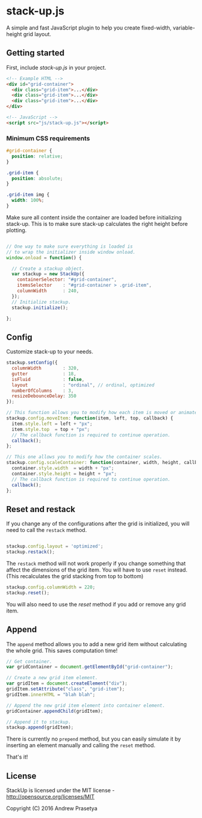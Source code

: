 # stack-up.js

A simple and fast JavaScript plugin to help you create fixed-width, variable-height grid layout.

## Getting started

First, include _stack-up.js_ in your project.

```html
<!-- Example HTML -->
<div id="grid-container">
  <div class="grid-item">...</div>
  <div class="grid-item">...</div>
  <div class="grid-item">...</div>
</div>

<!-- JavaScript -->
<script src="js/stack-up.js"></script>
```

### Minimum CSS requirements

```css
#grid-container {
  position: relative;
}

.grid-item {
  position: absolute;
}

.grid-item img {
  width: 100%;
}
```

Make sure all content inside the container are loaded before initializing stack-up.
This is to make sure stack-up calculates the right height before plotting.

```javascript

// One way to make sure everything is loaded is
// to wrap the initializer inside window onload.
window.onload = function() {

  // Create a stackup object.
  var stackup = new StackUp({
    containerSelector: "#grid-container",
    itemsSelector    : "#grid-container > .grid-item",
    columnWidth      : 240,
  });
  // Initialize stackup.
  stackup.initialize();

};
```

## Config

Customize stack-up to your needs.

```javascript
stackup.setConfig({
  columnWidth        : 320,
  gutter             : 18,
  isFluid            : false,
  layout             : "ordinal", // ordinal, optimized
  numberOfColumns    : 3,
  resizeDebounceDelay: 350
});

// This function allows you to modify how each item is moved or animated.
stackup.config.moveItem: function(item, left, top, callback) {
  item.style.left = left + "px";
  item.style.top  = top + "px";
  // The callback function is required to continue operation.
  callback();
};

// This one allows you to modify how the container scales.
stackup.config.scaleContainer: function(container, width, height, callback) {
  container.style.width  = width + "px";
  container.style.height = height + "px";
  // The callback function is required to continue operation.
  callback();
};
```

## Reset and restack

If you change any of the configurations after the grid is initialized,
you will need to call the `restack` method.

```javascript

stackup.config.layout = 'optimized';
stackup.restack();
```

The `restack` method will not work properly if you change something that affect the dimensions of the grid item.
You will have to use `reset` instead. (This recalculates the grid stacking from top to bottom)

```javascript
stackup.config.columnWidth = 220;
stackup.reset();
```

You will also need to use the _reset_ method if you add or remove any grid item.

## Append

The `append` method allows you to add a new grid item without calculating the whole grid.
This saves computation time!

```javascript
// Get container.
var gridContainer = document.getElementById("grid-container");

// Create a new grid item element.
var gridItem = document.createElement("div");
gridItem.setAttribute("class", "grid-item");
gridItem.innerHTML = "blah blah";

// Append the new grid item element into container element.
gridContainer.appendChild(gridItem);

// Append it to stackup.
stackup.append(gridItem);
```

There is currently no `prepend` method, but you can easily simulate it by inserting an element manually and calling the `reset` method.

That's it!

## License

StackUp is licensed under the MIT license - http://opensource.org/licenses/MIT

Copyright (C) 2016 Andrew Prasetya

